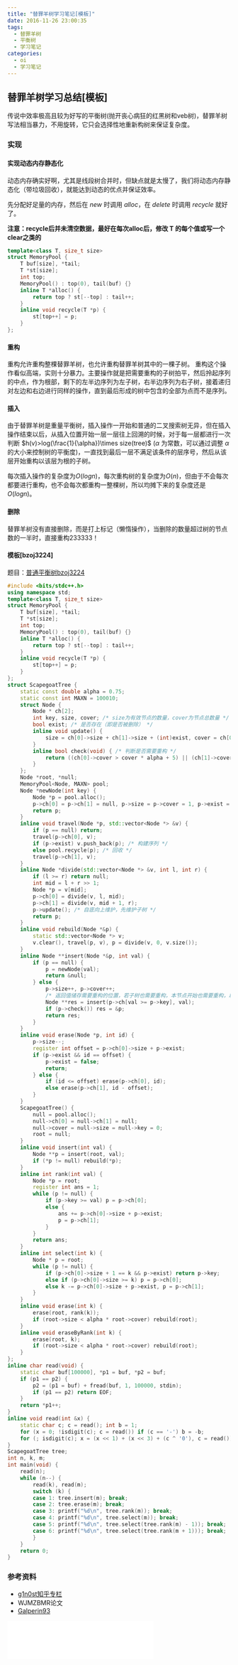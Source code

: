 ```yaml
---
title: "替罪羊树学习笔记[模板]"
date: 2016-11-26 23:00:35
tags:
  - 替罪羊树
  - 平衡树
  - 学习笔记
categories:
  - oi
  - 学习笔记
---
```

## 替罪羊树学习总结\[模板\]
传说中效率极高且较为好写的平衡树(抛开丧心病狂的红黑树和veb树)，替罪羊树写法相当暴力，不用旋转，它只会选择性地重新构树来保证复杂度。
<!-- more -->
### 实现
#### 实现动态内存静态化
动态内存确实好啊，尤其是线段树合并时，但缺点就是太慢了，我们将动态内存静态化（带垃圾回收），就能达到动态的优点并保证效率。

先分配好足量的内存，然后在 $new$ 时调用 $alloc$，在 $delete$ 时调用 $recycle$ 就好了。

**注意：recycle后并未清空数据，最好在每次alloc后，修改 T 的每个值或写一个clear之类的**
``` cpp
template<class T, size_t size>
struct MemoryPool {
    T buf[size], *tail;
    T *st[size];
    int top;
    MemoryPool() : top(0), tail(buf) {}
    inline T *alloc() {
        return top ? st[--top] : tail++;
    }
    inline void recycle(T *p) {
        st[top++] = p;
    }
};
```
#### 重构
重构允许重构整棵替罪羊树，也允许重构替罪羊树其中的一棵子树。
重构这个操作看似高端，实则十分暴力。主要操作就是把需要重构的子树拍平，然后拎起序列的中点，作为根部，剩下的左半边序列为左子树，右半边序列为右子树，接着递归对左边和右边进行同样的操作，直到最后形成的树中包含的全部为点而不是序列。
#### 插入
由于替罪羊树是重量平衡树，插入操作一开始和普通的二叉搜索树无异，但在插入操作结束以后，从插入位置开始一层一层往上回溯的时候，对于每一层都进行一次判断 $h(v)>log(\frac{1}{\alpha})\times size(tree)$ ($\alpha$ 为常数，可以通过调整 $\alpha$ 的大小来控制树的平衡度)，一直找到最后一层不满足该条件的层序号，然后从该层开始重构以该层为根的子树。

每次插入操作的复杂度为$O(logn)$，每次重构树的复杂度为$O(n)$，但由于不会每次都要进行重构，也不会每次都重构一整棵树，所以均摊下来的复杂度还是$O(logn)$。
#### 删除
替罪羊树没有直接删除，而是打上标记（懒惰操作），当删除的数量超过树的节点数的一半时，直接重构233333！
#### 模板\[bzoj3224\]
题目：[普通平衡树bzoj3224](http://www.lydsy.com/JudgeOnline/problem.php?id=3224)
``` cpp
#include <bits/stdc++.h>
using namespace std;
template<class T, size_t size>
struct MemoryPool {
    T buf[size], *tail;
    T *st[size];
    int top;
    MemoryPool() : top(0), tail(buf) {}
    inline T *alloc() {
        return top ? st[--top] : tail++;
    }
    inline void recycle(T *p) {
        st[top++] = p;
    }
};
struct ScapegoatTree {
    static const double alpha = 0.75;
    static const int MAXN = 100010;
    struct Node {
        Node * ch[2];
        int key, size, cover; /* size为有效节点的数量，cover为节点总数量 */
        bool exist; /* 是否存在（即是否被删除） */
        inline void update() {
            size = ch[0]->size + ch[1]->size + (int)exist, cover = ch[0]->cover + ch[1]->cover + 1;
        }
        inline bool check(void) { /* 判断是否需要重构 */
            return ((ch[0]->cover > cover * alpha + 5) || (ch[1]->cover > cover * alpha + 5));
        }
    };
    Node *root, *null;
    MemoryPool<Node, MAXN> pool;
    Node *newNode(int key) {
        Node *p = pool.alloc();
        p->ch[0] = p->ch[1] = null, p->size = p->cover = 1, p->exist = true, p->key = key;
        return p;
    }
    inline void travel(Node *p, std::vector<Node *> &v) {
        if (p == null) return;
        travel(p->ch[0], v);
        if (p->exist) v.push_back(p); /* 构建序列 */
        else pool.recycle(p); /* 回收 */
        travel(p->ch[1], v);
    }
    inline Node *divide(std::vector<Node *> &v, int l, int r) {
        if (l >= r) return null;
        int mid = l + r >> 1;
        Node *p = v[mid];
        p->ch[0] = divide(v, l, mid);
        p->ch[1] = divide(v, mid + 1, r);
        p->update(); /* 自底向上维护，先维护子树 */
        return p;
    }
    inline void rebuild(Node *&p) {
        static std::vector<Node *> v;
        v.clear(), travel(p, v), p = divide(v, 0, v.size());
    }
    inline Node **insert(Node *&p, int val) {
        if (p == null) {
            p = newNode(val);
            return &null;
        } else {
            p->size++, p->cover++;
            /* 返回值储存需要重构的位置，若子树也需要重构，本节点开始也需要重构，以本节点为根重构 */
            Node **res = insert(p->ch[val >= p->key], val);
            if (p->check()) res = &p;
            return res;
        }
    }
    inline void erase(Node *p, int id) {
        p->size--;
        register int offset = p->ch[0]->size + p->exist;
        if (p->exist && id == offset) {
            p->exist = false;
            return;
        } else {
            if (id <= offset) erase(p->ch[0], id);
            else erase(p->ch[1], id - offset);
        }
    }
    ScapegoatTree() {
        null = pool.alloc();
        null->ch[0] = null->ch[1] = null;
        null->cover = null->size = null->key = 0;
        root = null;
    }
    inline void insert(int val) {
        Node **p = insert(root, val);
        if (*p != null) rebuild(*p);
    }
    inline int rank(int val) {
        Node *p = root;
        register int ans = 1;
        while (p != null) {
            if (p->key >= val) p = p->ch[0];
            else {
                ans += p->ch[0]->size + p->exist;
                p = p->ch[1];
            }
        }
        return ans;
    }
    inline int select(int k) {
        Node * p = root;
        while (p != null) {
            if (p->ch[0]->size + 1 == k && p->exist) return p->key;
            else if (p->ch[0]->size >= k) p = p->ch[0];
            else k -= p->ch[0]->size + p->exist, p = p->ch[1];
        }
    }
    inline void erase(int k) {
        erase(root, rank(k));
        if (root->size < alpha * root->cover) rebuild(root);
    }
    inline void eraseByRank(int k) {
        erase(root, k);
        if (root->size < alpha * root->cover) rebuild(root);
    }
};
inline char read(void) {
    static char buf[100000], *p1 = buf, *p2 = buf;
    if (p1 == p2) {
        p2 = (p1 = buf) + fread(buf, 1, 100000, stdin);
        if (p1 == p2) return EOF;
    }
    return *p1++;
}
inline void read(int &x) {
    static char c; c = read(); int b = 1;
    for (x = 0; !isdigit(c); c = read()) if (c == '-') b = -b;
    for (; isdigit(c); x = (x << 1) + (x << 3) + (c ^ '0'), c = read()); x *= b;
}
ScapegoatTree tree;
int n, k, m;
int main(void) {
    read(n);
    while (n--) {
        read(k), read(m);
        switch (k) {
        case 1: tree.insert(m); break;
        case 2: tree.erase(m); break;
        case 3: printf("%d\n", tree.rank(m)); break;
        case 4: printf("%d\n", tree.select(m)); break;
        case 5: printf("%d\n", tree.select(tree.rank(m) - 1)); break;
        case 6: printf("%d\n", tree.select(tree.rank(m + 1))); break;
        }
    }
    return 0;
}
```
### 参考资料
- [g1n0st知乎专栏](https://zhuanlan.zhihu.com/p/21263304)
- WJMZBMR论文
- [Galperin93](http://www.akira.ruc.dk/~keld/teaching/algoritmedesign_f07/Artikler/03/Galperin93.pdf)

<iframe frameborder="no" border="0" marginwidth="0" marginheight="0" width=330 height=86 src="//music.163.com/outchain/player?type=2&id=687111&auto=1&height=66"></iframe>
